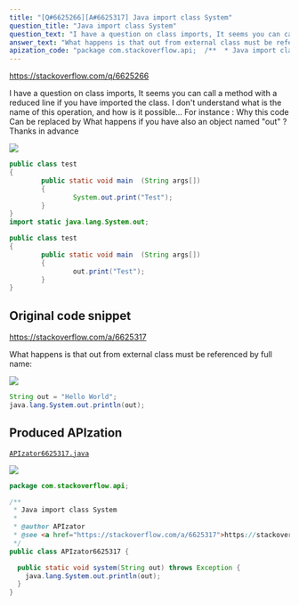 ```yaml
---
title: "[Q#6625266][A#6625317] Java import class System"
question_title: "Java import class System"
question_text: "I have a question on class imports, It seems you can call a method with a reduced line if you have imported the class. I don't understand what is the name of this operation, and how is it possible... For instance : Why this code Can be replaced by What happens if you have also an object named \"out\" ? Thanks in advance"
answer_text: "What happens is that out from external class must be referenced by full name:"
apization_code: "package com.stackoverflow.api;  /**  * Java import class System  *  * @author APIzator  * @see <a href=\"https://stackoverflow.com/a/6625317\">https://stackoverflow.com/a/6625317</a>  */ public class APIzator6625317 {    public static void system(String out) throws Exception {     java.lang.System.out.println(out);   } }"
---
```


https://stackoverflow.com/q/6625266

I have a question on class imports, It seems you can call a method with a reduced line if you have imported the class. I don&#x27;t understand what is the name of this operation, and how is it possible...
For instance :
Why this code
Can be replaced by
What happens if you have also an object named &quot;out&quot; ?
Thanks in advance


<div class="code-logo"><img src="/stackoverflow.png" /></div>

```java
public class test 
{
        public static void main  (String args[])
        {
                System.out.print("Test");
        }
}
import static java.lang.System.out;

public class test 
{
        public static void main  (String args[])
        {
                out.print("Test");
        }
}
```


## Original code snippet

https://stackoverflow.com/a/6625317

What happens is that out from external class must be referenced by full name:

<div class="code-logo"><img src="/stackoverflow.png" /></div>

```java
String out = "Hello World";
java.lang.System.out.println(out);
```

## Produced APIzation

[`APIzator6625317.java`](https://github.com/pasqualesalza/apization-temp-data/raw/master/search/APIzator6625317.java)

<div class="code-logo"><img src="/apizator.png" /></div>

```java
package com.stackoverflow.api;

/**
 * Java import class System
 *
 * @author APIzator
 * @see <a href="https://stackoverflow.com/a/6625317">https://stackoverflow.com/a/6625317</a>
 */
public class APIzator6625317 {

  public static void system(String out) throws Exception {
    java.lang.System.out.println(out);
  }
}

```